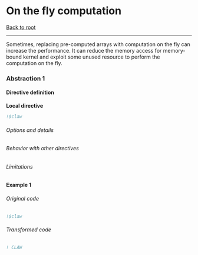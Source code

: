 # On the fly computation
[Back to root](../README.md)

---

Sometimes, replacing pre-computed arrays with computation on the fly can
increase the performance. It can reduce the memory access for memory-bound
kernel and exploit some unused resource to perform the computation on the fly.

### Abstraction 1
#### Directive definition
**Local directive**
```fortran
!$claw
```
<!---  Description of the directive --->

###### Options and details

###### Behavior with other directives

###### Limitations

#### Example 1
###### Original code
```fortran
!$claw
```

###### Transformed code
```fortran
! CLAW
```
